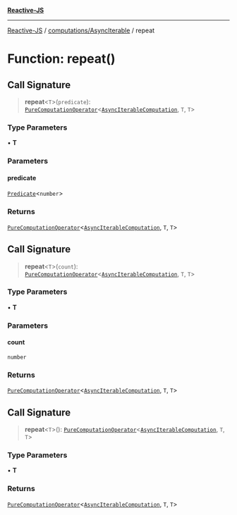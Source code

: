 [**Reactive-JS**](../../../README.md)

***

[Reactive-JS](../../../README.md) / [computations/AsyncIterable](../README.md) / repeat

# Function: repeat()

## Call Signature

> **repeat**\<`T`\>(`predicate`): [`PureComputationOperator`](../../type-aliases/PureComputationOperator.md)\<[`AsyncIterableComputation`](../interfaces/AsyncIterableComputation.md), `T`, `T`\>

### Type Parameters

• **T**

### Parameters

#### predicate

[`Predicate`](../../../functions/type-aliases/Predicate.md)\<`number`\>

### Returns

[`PureComputationOperator`](../../type-aliases/PureComputationOperator.md)\<[`AsyncIterableComputation`](../interfaces/AsyncIterableComputation.md), `T`, `T`\>

## Call Signature

> **repeat**\<`T`\>(`count`): [`PureComputationOperator`](../../type-aliases/PureComputationOperator.md)\<[`AsyncIterableComputation`](../interfaces/AsyncIterableComputation.md), `T`, `T`\>

### Type Parameters

• **T**

### Parameters

#### count

`number`

### Returns

[`PureComputationOperator`](../../type-aliases/PureComputationOperator.md)\<[`AsyncIterableComputation`](../interfaces/AsyncIterableComputation.md), `T`, `T`\>

## Call Signature

> **repeat**\<`T`\>(): [`PureComputationOperator`](../../type-aliases/PureComputationOperator.md)\<[`AsyncIterableComputation`](../interfaces/AsyncIterableComputation.md), `T`, `T`\>

### Type Parameters

• **T**

### Returns

[`PureComputationOperator`](../../type-aliases/PureComputationOperator.md)\<[`AsyncIterableComputation`](../interfaces/AsyncIterableComputation.md), `T`, `T`\>
